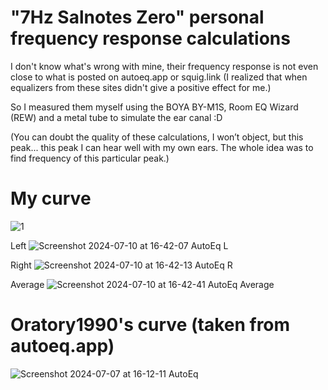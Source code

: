 # "7Hz Salnotes Zero" personal frequency response calculations

I don't know what's wrong with mine, their frequency response is not even close to what is posted on autoeq.app or squig.link (I realized that when equalizers from these sites didn't give a positive effect for me.)

So I measured them myself using the BOYA BY-M1S, Room EQ Wizard (REW) and a metal tube to simulate the ear canal :D

(You can doubt the quality of these calculations, I won’t object, but this peak... this peak I can hear well with my own ears. The whole idea was to find frequency of this particular peak.)

# My curve

![1](https://github.com/demonich/-7-Hz-Salnotes-Zero-personal-frequency-response-calculations/assets/74813436/d18a7135-50d9-462f-882e-af50de8cff5d)

Left
![Screenshot 2024-07-10 at 16-42-07 AutoEq L](https://github.com/demonich/-7-Hz-Salnotes-Zero-personal-frequency-response-calculations/assets/74813436/951305d0-f37a-4e4f-b022-b69ff909eadc)

Right
![Screenshot 2024-07-10 at 16-42-13 AutoEq R](https://github.com/demonich/-7-Hz-Salnotes-Zero-personal-frequency-response-calculations/assets/74813436/639bbf59-5229-4d3b-b15c-9e6b1a1675ab)

Average
![Screenshot 2024-07-10 at 16-42-41 AutoEq Average](https://github.com/demonich/-7-Hz-Salnotes-Zero-personal-frequency-response-calculations/assets/74813436/8b7c6799-9a3e-4384-bded-1e48d7565e06)

# Oratory1990's curve (taken from autoeq.app)

![Screenshot 2024-07-07 at 16-12-11 AutoEq](https://github.com/demonich/-7-Hz-Salnotes-Zero-personal-frequency-response-calculations/assets/74813436/4dd8f2ff-12ae-4804-9c00-c5c2301811c3)

